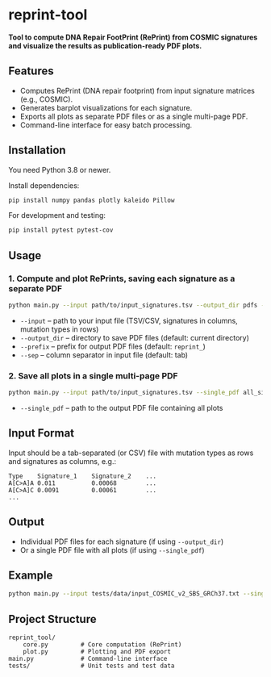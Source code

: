 # reprint-tool

**Tool to compute DNA Repair FootPrint (RePrint) from COSMIC signatures and visualize the results as publication-ready PDF plots.**

## Features

- Computes RePrint (DNA repair footprint) from input signature matrices (e.g., COSMIC).
- Generates barplot visualizations for each signature.
- Exports all plots as separate PDF files or as a single multi-page PDF.
- Command-line interface for easy batch processing.

## Installation

You need Python 3.8 or newer.

Install dependencies:

```bash
pip install numpy pandas plotly kaleido Pillow
```

For development and testing:

```bash
pip install pytest pytest-cov
```

## Usage

### 1. Compute and plot RePrints, saving each signature as a separate PDF

```bash
python main.py --input path/to/input_signatures.tsv --output_dir pdfs --prefix reprint_ --sep '\t'
```

- `--input` – path to your input file (TSV/CSV, signatures in columns, mutation types in rows)
- `--output_dir` – directory to save PDF files (default: current directory)
- `--prefix` – prefix for output PDF files (default: `reprint_`)
- `--sep` – column separator in input file (default: tab)

### 2. Save all plots in a single multi-page PDF

```bash
python main.py --input path/to/input_signatures.tsv --single_pdf all_signatures.pdf --prefix reprint_ --sep '\t'
```

- `--single_pdf` – path to the output PDF file containing all plots

## Input Format

Input should be a tab-separated (or CSV) file with mutation types as rows and signatures as columns, e.g.:

```
Type    Signature_1    Signature_2    ...
A[C>A]A 0.011          0.00068        ...
A[C>A]C 0.0091         0.00061        ...
...
```

## Output

- Individual PDF files for each signature (if using `--output_dir`)
- Or a single PDF file with all plots (if using `--single_pdf`)

## Example

```bash
python main.py --input tests/data/input_COSMIC_v2_SBS_GRCh37.txt --single_pdf pdfs/all_signatures.pdf --prefix reprint_ --sep '\t'
```

## Project Structure

```
reprint_tool/
    core.py         # Core computation (RePrint)
    plot.py         # Plotting and PDF export
main.py             # Command-line interface
tests/              # Unit tests and test data
```

